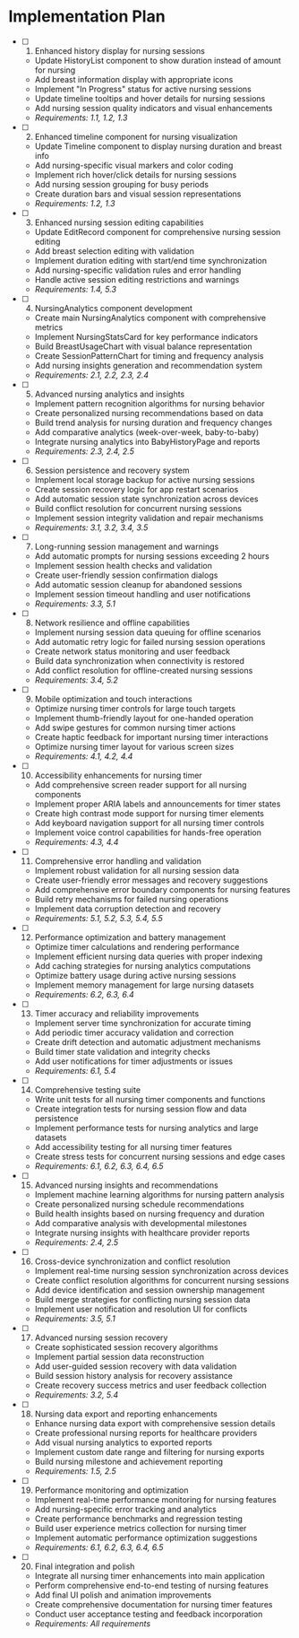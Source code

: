 # Implementation Plan

- [ ] 1. Enhanced history display for nursing sessions
  - Update HistoryList component to show duration instead of amount for nursing
  - Add breast information display with appropriate icons
  - Implement "In Progress" status for active nursing sessions
  - Update timeline tooltips and hover details for nursing sessions
  - Add nursing session quality indicators and visual enhancements
  - _Requirements: 1.1, 1.2, 1.3_

- [ ] 2. Enhanced timeline component for nursing visualization
  - Update Timeline component to display nursing duration and breast info
  - Add nursing-specific visual markers and color coding
  - Implement rich hover/click details for nursing sessions
  - Add nursing session grouping for busy periods
  - Create duration bars and visual session representations
  - _Requirements: 1.2, 1.3_

- [ ] 3. Enhanced nursing session editing capabilities
  - Update EditRecord component for comprehensive nursing session editing
  - Add breast selection editing with validation
  - Implement duration editing with start/end time synchronization
  - Add nursing-specific validation rules and error handling
  - Handle active session editing restrictions and warnings
  - _Requirements: 1.4, 5.3_

- [ ] 4. NursingAnalytics component development
  - Create main NursingAnalytics component with comprehensive metrics
  - Implement NursingStatsCard for key performance indicators
  - Build BreastUsageChart with visual balance representation
  - Create SessionPatternChart for timing and frequency analysis
  - Add nursing insights generation and recommendation system
  - _Requirements: 2.1, 2.2, 2.3, 2.4_

- [ ] 5. Advanced nursing analytics and insights
  - Implement pattern recognition algorithms for nursing behavior
  - Create personalized nursing recommendations based on data
  - Build trend analysis for nursing duration and frequency changes
  - Add comparative analytics (week-over-week, baby-to-baby)
  - Integrate nursing analytics into BabyHistoryPage and reports
  - _Requirements: 2.3, 2.4, 2.5_

- [ ] 6. Session persistence and recovery system
  - Implement local storage backup for active nursing sessions
  - Create session recovery logic for app restart scenarios
  - Add automatic session state synchronization across devices
  - Build conflict resolution for concurrent nursing sessions
  - Implement session integrity validation and repair mechanisms
  - _Requirements: 3.1, 3.2, 3.4, 3.5_

- [ ] 7. Long-running session management and warnings
  - Add automatic prompts for nursing sessions exceeding 2 hours
  - Implement session health checks and validation
  - Create user-friendly session confirmation dialogs
  - Add automatic session cleanup for abandoned sessions
  - Implement session timeout handling and user notifications
  - _Requirements: 3.3, 5.1_

- [ ] 8. Network resilience and offline capabilities
  - Implement nursing session data queuing for offline scenarios
  - Add automatic retry logic for failed nursing session operations
  - Create network status monitoring and user feedback
  - Build data synchronization when connectivity is restored
  - Add conflict resolution for offline-created nursing sessions
  - _Requirements: 3.4, 5.2_

- [ ] 9. Mobile optimization and touch interactions
  - Optimize nursing timer controls for large touch targets
  - Implement thumb-friendly layout for one-handed operation
  - Add swipe gestures for common nursing timer actions
  - Create haptic feedback for important nursing timer interactions
  - Optimize nursing timer layout for various screen sizes
  - _Requirements: 4.1, 4.2, 4.4_

- [ ] 10. Accessibility enhancements for nursing timer
  - Add comprehensive screen reader support for all nursing components
  - Implement proper ARIA labels and announcements for timer states
  - Create high contrast mode support for nursing timer elements
  - Add keyboard navigation support for all nursing timer controls
  - Implement voice control capabilities for hands-free operation
  - _Requirements: 4.3, 4.4_

- [ ] 11. Comprehensive error handling and validation
  - Implement robust validation for all nursing session data
  - Create user-friendly error messages and recovery suggestions
  - Add comprehensive error boundary components for nursing features
  - Build retry mechanisms for failed nursing operations
  - Implement data corruption detection and recovery
  - _Requirements: 5.1, 5.2, 5.3, 5.4, 5.5_

- [ ] 12. Performance optimization and battery management
  - Optimize timer calculations and rendering performance
  - Implement efficient nursing data queries with proper indexing
  - Add caching strategies for nursing analytics computations
  - Optimize battery usage during active nursing sessions
  - Implement memory management for large nursing datasets
  - _Requirements: 6.2, 6.3, 6.4_

- [ ] 13. Timer accuracy and reliability improvements
  - Implement server time synchronization for accurate timing
  - Add periodic timer accuracy validation and correction
  - Create drift detection and automatic adjustment mechanisms
  - Build timer state validation and integrity checks
  - Add user notifications for timer adjustments or issues
  - _Requirements: 6.1, 5.4_

- [ ] 14. Comprehensive testing suite
  - Write unit tests for all nursing timer components and functions
  - Create integration tests for nursing session flow and data persistence
  - Implement performance tests for nursing analytics and large datasets
  - Add accessibility testing for all nursing timer features
  - Create stress tests for concurrent nursing sessions and edge cases
  - _Requirements: 6.1, 6.2, 6.3, 6.4, 6.5_

- [ ] 15. Advanced nursing insights and recommendations
  - Implement machine learning algorithms for nursing pattern analysis
  - Create personalized nursing schedule recommendations
  - Build health insights based on nursing frequency and duration
  - Add comparative analysis with developmental milestones
  - Integrate nursing insights with healthcare provider reports
  - _Requirements: 2.4, 2.5_

- [ ] 16. Cross-device synchronization and conflict resolution
  - Implement real-time nursing session synchronization across devices
  - Create conflict resolution algorithms for concurrent nursing sessions
  - Add device identification and session ownership management
  - Build merge strategies for conflicting nursing session data
  - Implement user notification and resolution UI for conflicts
  - _Requirements: 3.5, 5.1_

- [ ] 17. Advanced nursing session recovery
  - Create sophisticated session recovery algorithms
  - Implement partial session data reconstruction
  - Add user-guided session recovery with data validation
  - Build session history analysis for recovery assistance
  - Create recovery success metrics and user feedback collection
  - _Requirements: 3.2, 5.4_

- [ ] 18. Nursing data export and reporting enhancements
  - Enhance nursing data export with comprehensive session details
  - Create professional nursing reports for healthcare providers
  - Add visual nursing analytics to exported reports
  - Implement custom date range and filtering for nursing exports
  - Build nursing milestone and achievement reporting
  - _Requirements: 1.5, 2.5_

- [ ] 19. Performance monitoring and optimization
  - Implement real-time performance monitoring for nursing features
  - Add nursing-specific error tracking and analytics
  - Create performance benchmarks and regression testing
  - Build user experience metrics collection for nursing timer
  - Implement automatic performance optimization suggestions
  - _Requirements: 6.1, 6.2, 6.3, 6.4, 6.5_

- [ ] 20. Final integration and polish
  - Integrate all nursing timer enhancements into main application
  - Perform comprehensive end-to-end testing of nursing features
  - Add final UI polish and animation improvements
  - Create comprehensive documentation for nursing timer features
  - Conduct user acceptance testing and feedback incorporation
  - _Requirements: All requirements_
